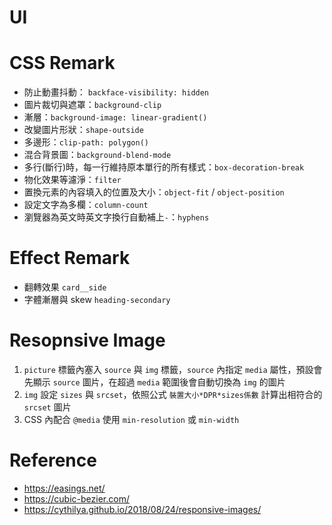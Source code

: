 # UI

# CSS Remark

- 防止動畫抖動： `backface-visibility: hidden`
- 圖片裁切與遮罩：`background-clip`
- 漸層：`background-image: linear-gradient()`
- 改變圖片形狀：`shape-outside`
- 多邊形：`clip-path: polygon()`
- 混合背景圖：`background-blend-mode`
- 多行(斷行)時，每一行維持原本單行的所有樣式：`box-decoration-break`
- 物化效果等濾淨：`filter`
- 置換元素的內容填入的位置及大小：`object-fit` / `object-position`
- 設定文字為多欄：`column-count`
- 瀏覽器為英文時英文字換行自動補上`-`：`hyphens`

# Effect Remark

- 翻轉效果 `card__side`
- 字體漸層與 skew `heading-secondary`

# Resopnsive Image

1. `picture` 標籤內塞入 `source` 與 `img` 標籤，`source` 內指定 `media` 屬性，預設會先顯示 `source` 圖片，在超過 `media` 範圍後會自動切換為 `img` 的圖片
2. `img` 設定 `sizes` 與 `srcset`，依照公式 `裝置大小*DPR*sizes係數` 計算出相符合的 `srcset` 圖片
3. CSS 內配合 `@media` 使用 `min-resolution` 或 `min-width`

# Reference

- https://easings.net/
- https://cubic-bezier.com/
- https://cythilya.github.io/2018/08/24/responsive-images/
